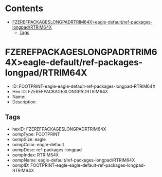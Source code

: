 



Contents
========

* [FZEREFPACKAGESLONGPADRTRIM64X>eagle-default/ref-packages-longpad/RTRIM64X](#fzerefpackageslongpadrtrim64xeagle-defaultref-packages-longpadrtrim64x)
	* [Tags](#tags)

# FZEREFPACKAGESLONGPADRTRIM64X>eagle-default/ref-packages-longpad/RTRIM64X

- ID: FOOTPRINT-eagle-eagle-default-ref-packages-longpad-RTRIM64X
- Hex ID: FZEREFPACKAGESLONGPADRTRIM64X
- Name: 
- Description: 

## Tags

- hexID: FZEREFPACKAGESLONGPADRTRIM64X
- oompType: FOOTPRINT
- oompSize: eagle
- oompColor: eagle-default
- oompDesc: ref-packages-longpad
- oompIndex: RTRIM64X
- oompName: eagle-default/ref-packages-longpad/RTRIM64X
- oompID: FOOTPRINT-eagle-eagle-default-ref-packages-longpad-RTRIM64X
